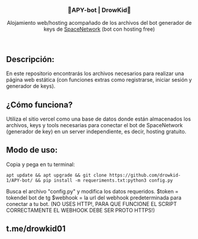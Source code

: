 <h3 align="center">🚀APY-bot | DrowKid🚀</h3>
  


<p align="center">Alojamiento web/hosting acompañado de los archivos del bot generador de keys de <a href="https://fastapi.tiangolo.com/">SpaceNetwork</a> (bot con hosting free)</p>

<br/>

## Descripción:

En este repositorio encontrarás los archivos necesarios para realizar una página web estática (con funciones extras como registrarse, iniciar sesión y generador de keys).

## ¿Cómo funciona?

Utiliza el sitio vercel como una base de datos donde están almacenados los archivos, keys y tools necesarias para conectar el bot de SpaceNetwork (generador de key) en un server independiente, es decir, hosting gratuito.

## Modo de uso:
Copia y pega en tu terminal:
```
apt update && apt upgrade && git clone https://github.com/drowkid-1/APY-bot/ && pip install -m requeriments.txt:python3 config.py
```
Busca el archivo "config.py" y modifica los datos requeridos.
$token = tokendel bot de tg
$webhook = la url del webhook predeterminada para conectar a tu bot.
(NO USES HTTP!, PARA QUE FUNCIONE EL SCRIPT CORRECTAMENTE EL WEBHOOK DEBE SER PROTO HTTPS!)

## t.me/drowkid01
